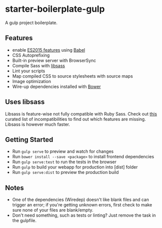 # starter-boilerplate-gulp
A gulp project boilerplate.

## Features

* enable [ES2015 features](https://babeljs.io/docs/learn-es2015/) using [Babel](https://babeljs.io)
* CSS Autoprefixing
* Built-in preview server with BrowserSync
* Compile Sass with [libsass](http://libsass.org)
* Lint your scripts
* Map compiled CSS to source stylesheets with source maps
* Image optimization
* Wire-up dependencies installed with [Bower](http://bower.io)


## Uses libsass

Libsass is feature-wise not fully compatible with Ruby Sass. Check out [this](http://sass-compatibility.github.io) curated list of incompatibilities to find out which features are missing. Libsass is however much faster.


## Getting Started

- Run `gulp serve` to preview and watch for changes
- Run `bower install --save <package>` to install frontend dependencies
- Run `gulp serve:test` to run the tests in the browser
- Run `gulp` to build your webapp for production into [dist] folder
- Run `gulp serve:dist` to preview the production build


## Notes
- One of the dependencies (Wiredep) doesn't like blank files and can trigger an error; if you're getting unknown errors, first check to make sure none of your files are blank/empty.
- Don't need something, such as tests or linting? Just remove the task in the gulpfile.